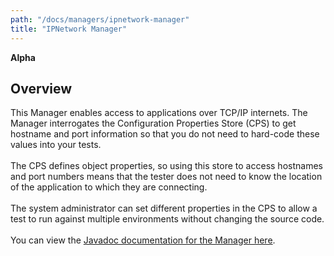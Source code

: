 ```yaml
---
path: "/docs/managers/ipnetwork-manager"
title: "IPNetwork Manager"
---
```


**Alpha**

## Overview
This Manager enables access to applications over TCP/IP internets. The   Manager interrogates the Configuration Properties Store (CPS) to get hostname                    and port information so that you do not need to hard-code these values into   your tests.   <br><br>  The CPS defines object properties, so using this store to access hostnames and port   numbers means that the tester does not need to know the location of the application   to which they are connecting.   <br><br>  The system administrator can set different properties in the CPS to allow a test to run   against multiple environments without changing the source code.   <br><br>    You can view the <a href="https://javadoc.galasa.dev/dev/galasa/ipnetwork/package-summary.html"  target="_blank" rel="noopener noreferrer">Javadoc documentation for the Manager here</a>.   <br><br>





